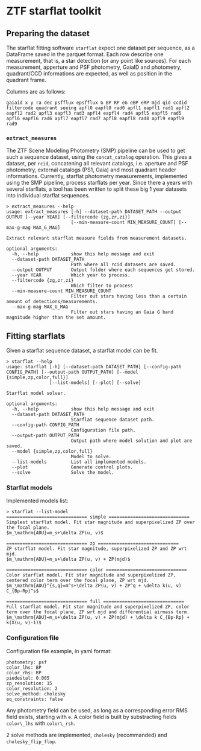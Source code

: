 # ZTF starflat toolkit

## Preparing the dataset
The starflat fitting software `starflat` expect one dataset per sequence, as a DataFrame saved in the parquet format. Each row describe one measurement, that is, a star detection (or any point like sources). For each measurement, apperture and PSF photometry, GaiaID and photometry, quadrant/CCD informations are expected, as well as position in the quadrant frame.

Columns are as follows:
```
gaiaid x y ra dec psfflux epsfflux G BP RP eG eBP eRP mjd qid ccdid filtercode quadrant seeing apfl0 eapfl0 rad0 apfl1 eapfl1 rad1 apfl2 eapfl2 rad2 apfl3 eapfl3 rad3 apfl4 eapfl4 rad4 apfl5 eapfl5 rad5 apfl6 eapfl6 rad6 apfl7 eapfl7 rad7 apfl8 eapfl8 rad8 apfl9 eapfl9 rad9
```

### `extract_measures`
The ZTF Scene Modeling Photometry (SMP) pipeline can be used to get such a sequence dataset, using the `concat_catalog` operation. This gives a dataset, per `rcid`, concatening all relevant catalogs, i.e. aperture and PSF photometry, external catalogs (PS1, Gaia) and most quadrant header informations. Currently, starflat photometry measurements, implemented using the SMP pipeline, process starflats per year. Since there a years with several starflats, a tool has been written to split these big 1 year datasets into individual starflat sequences.

```
> extract_measures --help
usage: extract_measures [-h] --dataset-path DATASET_PATH --output OUTPUT [--year YEAR] [--filtercode {zg,zr,zi}]
                        [--min-measure-count MIN_MEASURE_COUNT] [--max-g-mag MAX_G_MAG]

Extract relevant starflat measure fields from measurement datasets.

optional arguments:
  -h, --help            show this help message and exit
  --dataset-path DATASET_PATH
                        Path where all rcid datasets are saved.
  --output OUTPUT       Output folder where each sequences get stored.
  --year YEAR           Which year to process.
  --filtercode {zg,zr,zi}
                        Which filter to process
  --min-measure-count MIN_MEASURE_COUNT
                        Filter out stars having less than a certain amount of detections/measurements.
  --max-g-mag MAX_G_MAG
                        Filter out stars having an Gaia G band magnitude higher than the set amount.
```
## Fitting starflats
Given a starflat sequence dataset, a starflat model can be fit.
```
> starflat --help
usage: starflat [-h] [--dataset-path DATASET_PATH] [--config-path CONFIG_PATH] [--output-path OUTPUT_PATH] [--model {simple,zp,color,full}]
                [--list-models] [--plot] [--solve]

Starflat model solver.

optional arguments:
  -h, --help            show this help message and exit
  --dataset-path DATASET_PATH
                        Starflat sequence dataset path.
  --config-path CONFIG_PATH
                        Configuration file path.
  --output-path OUTPUT_PATH
                        Output path where model solution and plot are saved.
  --model {simple,zp,color,full}
                        Model to solve.
  --list-models         List all implemented models.
  --plot                Generate control plots.
  --solve               Solve the model.
```

### Starflat models
Implemented models list:
```
> starflat --list-model
============================== simple ==============================
Simplest starflat model. Fit star magnitude and superpixelized ZP over the focal plane.
$m_\mathrm{ADU}=m_s+\delta ZP(u, v)$

============================== zp ==============================
ZP starflat model. Fit star magnitude, superpixelized ZP and ZP wrt mjd.
$m_\mathrm{ADU}=m_s+\delta ZP(u, v) + ZP(mjd)$

============================== color ==============================
Color starflat model. Fit star magnitude and superpixelized ZP, centered color term over the focal plane, ZP wrt mjd.
$m_\mathrm{ADU}^{s,q}=m^s+\delta ZP(u, v) + ZP^q + \delta k(u, v) C_{Bp-Rp}^s$

============================== full ==============================
Full starflat model. Fit star magnitude and superpixelized ZP, color term over the focal plane, ZP wrt mjd and differential airmass term.
$m_\mathrm{ADU}=m_s+\delta ZP(u, v) + ZP(mjd) + \delta k C_{Bp-Rp} + k(X(u, v)-1)$
```

### Configuration file
Configuration file example, in yaml format:
```
photometry: psf
color_lhs: BP
color_rhs: RP
piedestal: 0.005
zp_resolution: 15
color_resolution: 2
solve_method: cholesky
eq_constraints: false
```

Any photometry field can be used, as long as a corresponding error RMS field exists, starting with `e`. A color field is built by substracting fields `color\_lhs` with `color\_rsh`.

2 solve methods are implemented, `cholesky` (recommanded) and `cholesky_flip_flop`.
